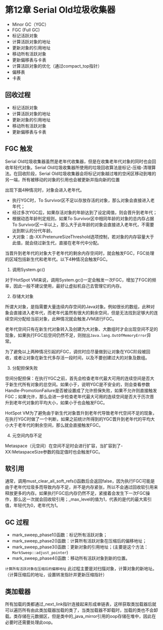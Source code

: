 # 第12章 Serial Old垃圾收集器

- Minor GC（YGC）
- FGC (Full GC)
- 标记活跃对象
- 计算活跃对象的地址
- 更新对象的引用地址
- 移动所有活跃对象
- 更新偏移表与卡表
- 计算活跃对象的优化（通过compact_top指针）
- 偏移表
- 卡表


## 回收过程

- 标记活跃对象
- 计算活跃对象的地址
- 更新对象的引用地址
- 移动所有活跃对象
- 更新偏移表与卡表

## FGC 触发

Serial Old垃圾收集器虽然是老年代收集器，但是在收集老年代对象的同时也会回收年轻代对象。Serial Old垃圾收集器所使用的垃圾回收算法是标记-压缩-清理算法。在回收阶段，Serial Old垃圾收集器会将标记对象越过堆的空闲区移动到堆的另一端，所有被移动的对象的引用也会被更新并指向新的位置

出现下面4种情况时，对象会进入老年代。

- 执行YGC时，To Survivor区不足以存放存活的对象，那么对象会直接进入老年代；
- 经过多次YGC后，如果存活对象的年龄达到了设定阈值，则会晋升到老年代；
- 根据动态年龄判定规则，如果To Survivor区中相同年龄的对象的总内存占据To Survivor区一半以上，那么大于此年龄的对象会直接进入老年代，不需要达到默认的分代年龄。
- 大对象：由-XX:PretenureSizeThreshold选项控制，若对象的内存容量大于此值，就会绕过新生代，直接在老年代中分配。

当晋升到老年代的对象大于老年代的剩余内存空间时，就会触发FGC，FGC处理的区域包括新生代和老年代。以下4种情况会触发FGC。

1. 调用System.gc()

对于HotSpot VM来说，调用System.gc()一定会触发一次FGC，增加了FGC的频率，因此一般不建议使用，最好让虚拟机自己去管理它的内存。

2. 存储大对象

所谓大对象，是指需要大量连续内存空间的Java对象。例如很长的数组，此种对象会直接进入老年代，而老年代虽然有很大的剩余空间，但是无法找到足够大的连续空间分配给当前对象，此种情况就会触发JVM进行FGC。

老年代空间只有在新生代对象转入及创建为大对象、大数组时才会出现空间不足的现象，如果执行FGC后空间仍然不足，则抛出`Java.lang.OutOfMemoryError`异常。

为了避免以上两种情况引起的FGC，调优时应尽量做到让对象在YGC阶段被回收，或者让对象在新生代多存活一段时间，以及不要创建过大的对象及数组。

3. 分配担保失败

空间分配担保：在执行YGC之前，首先会检查老年代最大可用的连续空间是否大于新生代所有对象的总空间。如果小于，说明YGC是不安全的，则会查看参数Handle-PromotionFailure是否被设置成了允许担保失败，如果不允许则直接触发FGC；如果允许，那么会进一步检查老年代最大可用的连续空间是否大于历次晋升到老年代对象的平均大小，如果小于也会触发FGC。

HotSpot VM为了避免由于新生代对象晋升到老年代导致老年代空间不足的现象，在执行YGC时做了一个判断，如果之前统计所得到的YGC晋升到老年代的平均大小大于老年代的剩余空间，那么就会直接触发FGC。

4. 元空间内存不足

Metaspace（元空间）在空间不足时会进行扩容，当扩容到了-XX:MetaspaceSize参数的指定值时也会触发FGC。

## 软引用

通常，调用must_clear_all_soft_refs()函数后会返回false，因为执行FGC可能是由于老年代垃圾多而导致内存不足，并不是内存紧张，所以不会通过回收软引用来释放更多的内存。如果执行FGC后内存仍然不足，紧接着会发生下一次FGC操作，那么这一次就会回收软引用；_max_level的值为1，代表的是代的最大索引值，年轻代为0，老年代为1。

## GC 过程

- mark_sweep_phase1()函数：标记所有活跃对象；
- mark_sweep_phase2()函数：计算所有活跃对象在压缩后的偏移地址；
- mark_sweep_phase3()函数：更新对象的引用地址；(主要是这个方法：`MarkSweep::adjust_pointer`)
- mark_sweep_phase4()函数：移动所有活跃对象到新的位置。


`计算所有活跃对象在压缩后的偏移地址` 此过程主要是对扫描对象，计算对象的新地址。（计算压缩后的地址，设置转发指针并更新压缩指针）

## 类加载器

所有加载的类都通过_next_link指针连接起来形成单链表，这样获取类加载器后就可以遍历所有由此类加载器加载的类了，当类加载器不卸载时，加载的类也不会卸载。类存储在元数据区，但是类中的_java_mirror引用的oop存储在堆中，因此在必要时还需要处理此oop。

